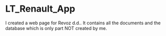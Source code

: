 # LT_Renault_App
I created a web page for Revoz d.d.. It contains all the documents and the database which is only part NOT created by me.
